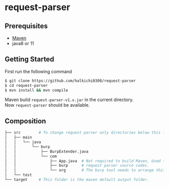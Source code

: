 # request-parser

## Prerequisites 
* [Maven](https://maven.apache.org/)
* java8 or 11

## Getting Started 
First run the following command

``` sh
$ git clone https://github.com/halkichi0308/request-parser
$ cd request-parser
$ mvn install && mvn compile
```

Maven build `request-parser-v1.x.jar` in the current directory.   
Now `request-parser` should be available.

## Composition
``` sh
├── src        # To change request parser only directories below this level
│   ├── main
│   │   └── java
│   │       └── burp
│   │           ├── BurpExtender.java
│   │           └── com
│   │               ├── App.java  # Not required to build Maven, Used to sandbox.
│   │               ├── burp      # request parser source codes.
│   │               └── org       # The burp tool needs to arrange this folder to use apache libraries.
│   └── test
└── target     # This folder is the maven default output folder.
```
